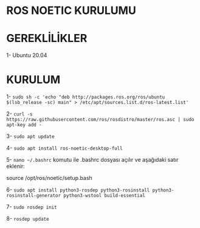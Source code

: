 # ROS NOETIC KURULUMU

# GEREKLİLİKLER

1- Ubuntu 20.04

# KURULUM

1- `sudo sh -c 'echo "deb http://packages.ros.org/ros/ubuntu $(lsb_release -sc) main" > /etc/apt/sources.list.d/ros-latest.list'`

2- `curl -s https://raw.githubusercontent.com/ros/rosdistro/master/ros.asc | sudo apt-key add -`

3- `sudo apt update`

4- `sudo apt install ros-noetic-desktop-full`

5- `nano ~/.bashrc` komutu ile .bashrc dosyası açılır ve aşağıdaki satır eklenir:

source /opt/ros/noetic/setup.bash

6- `sudo apt install python3-rosdep python3-rosinstall python3-rosinstall-generator python3-wstool build-essential`

7- `sudo rosdep init`

8- `rosdep update`
